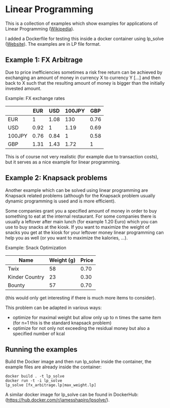 # Linear Programming

This is a collection of examples which show examples for applications of Linear Programming ([Wikipedia](https://en.wikipedia.org/wiki/Linear_programming)).

I added a Dockerfile for testing this inside a docker container using lp_solve ([Website](http://lpsolve.sourceforge.net)). The examples are in LP file format.

## Example 1: FX Arbitrage

Due to price inefficiencies sometimes a risk free return can be achieved by exchanging an amount of money in currency X to currency Y [...] and then back to X such that the resulting amount of money is bigger than the initially invested amount.

Example: FX exchange rates

|     | EUR | USD | 100JPY | GBP  |
|---  |---  | --- | --- | ---  | 
| EUR | 1   | 1.08| 130 | 0.76 | 
| USD | 0.92|  1  | 1.19 | 0.69 |
| 100JPY | 0.76 |0.84 |  1 | 0.58 |
| GBP | 1.31 | 1.43 | 1.72 | 1 |

This is of course not very realistic (for example due to transaction costs), but it serves as a nice example for linear programming.

## Example 2: Knapsack problems
Another example which can be solved using linear programming are Knapsack related problems (although for the Knapsack problem usually dynamic programming is used and is more efficient).

Some companies grant you a specified amount of money in order to buy something to eat at the internal restaurant. For some companies there is usually a leftover after main lunch (for example 1.20 Euro) which you can use to buy snacks at the kiosk.  If you want to maximize the weight of snacks you get at the kiosk for your leftover money linear programming can help you as well (or you want to maximize the kalories, ...).

Example: Snack Optimization

| Name  | Weight (g) | Price | 
| --- | --- | --- |
| Twix | 58 | 0.70 |
| Kinder Country | 23 | 0.30 |
| Bounty | 57 | 0.70  |

(this would only get interesting if there is much more items to consider).

This problem can be adapted in various ways:
* optimize for maximal weight but allow only up to n times the same item (for n=1 this is the standard knapsack problem)
* optimize for not only not exceeding the residual money but also a specified number of kcal


## Running the examples

Build the Docker image and then run lp_solve inside the container, the example files are already inside the container:

    docker build . -t lp_solve
    docker run -t -i lp_solve
    lp_solve [fx_arbitrage.lp|max_weight.lp]

A similar docker image for lp_solve can be found in DockerHub: (https://hub.docker.com/r/jamesshapiro/lpsolve/).
